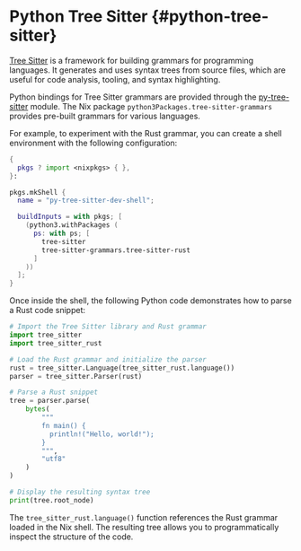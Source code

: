 # Python Tree Sitter {#python-tree-sitter}

[Tree Sitter](https://tree-sitter.github.io/tree-sitter/) is a framework for building grammars for programming languages. It generates and uses syntax trees from source files, which are useful for code analysis, tooling, and syntax highlighting.

Python bindings for Tree Sitter grammars are provided through the [py-tree-sitter](https://github.com/tree-sitter/py-tree-sitter) module. The Nix package `python3Packages.tree-sitter-grammars` provides pre-built grammars for various languages.

For example, to experiment with the Rust grammar, you can create a shell environment with the following configuration:

```nix
{
  pkgs ? import <nixpkgs> { },
}:

pkgs.mkShell {
  name = "py-tree-sitter-dev-shell";

  buildInputs = with pkgs; [
    (python3.withPackages (
      ps: with ps; [
        tree-sitter
        tree-sitter-grammars.tree-sitter-rust
      ]
    ))
  ];
}
```

Once inside the shell, the following Python code demonstrates how to parse a Rust code snippet:

```python
# Import the Tree Sitter library and Rust grammar
import tree_sitter
import tree_sitter_rust

# Load the Rust grammar and initialize the parser
rust = tree_sitter.Language(tree_sitter_rust.language())
parser = tree_sitter.Parser(rust)

# Parse a Rust snippet
tree = parser.parse(
    bytes(
        """
        fn main() {
          println!("Hello, world!");
        }
        """,
        "utf8"
    )
)

# Display the resulting syntax tree
print(tree.root_node)
```

The `tree_sitter_rust.language()` function references the Rust grammar loaded in the Nix shell. The resulting tree allows you to programmatically inspect the structure of the code.

